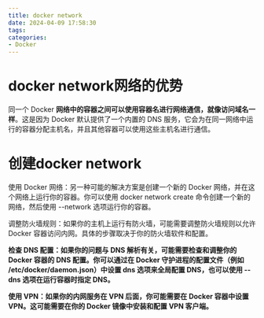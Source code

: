 ```yaml
---
title: docker network
date: 2024-04-09 17:58:30
tags:
categories:
- Docker
---
```



# **docker network网络的优势**

同一个 Docker **网络中的容器之间可以使用容器名进行网络通信，就像访问域名一样**。这是因为 Docker 默认提供了一个内置的 DNS 服务，它会为在同一网络中运行的容器分配主机名，并且其他容器可以使用这些主机名进行通信。

# 创建docker network

使用 Docker 网络：另一种可能的解决方案是创建一个新的 Docker 网络，并在这个网络上运行你的容器。你可以使用 docker network create 命令创建一个新的网络，然后使用 --network 选项运行你的容器。

调整防火墙规则：如果你的主机上运行有防火墙，可能需要调整防火墙规则以允许 Docker 容器访问内网。具体的步骤取决于你的防火墙软件和配置。

**检查 DNS 配置：如果你的问题与 DNS 解析有关，可能需要检查和调整你的 Docker 容器的 DNS 配置。你可以通过在 Docker 守护进程的配置文件（例如 /etc/docker/daemon.json）中设置 dns 选项来全局配置 DNS，也可以使用 --dns 选项在运行容器时指定 DNS。**

**使用 VPN：如果你的内网服务在 VPN 后面，你可能需要在 Docker 容器中设置 VPN。这可能需要在你的 Docker 镜像中安装和配置 VPN 客户端。**




